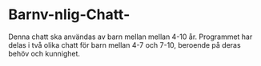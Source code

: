 # Barnv-nlig-Chatt-
Denna chatt ska användas av  barn mellan mellan 4-10 år. Programmet har delas i två olika chatt för barn mellan 4-7 och 7-10, beroende på deras behöv och kunnighet.

